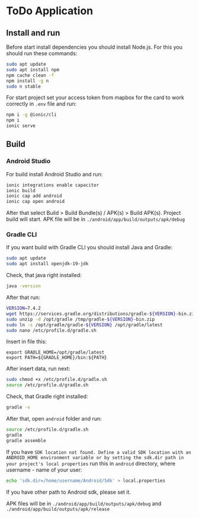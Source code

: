 # ToDo Application

## Install and run
Before start install dependencies you should install Node.js.
For this you should run these commands:

```bash
sudo apt update
sudo apt install npm
npm cache clean -f
npm install -g n
sudo n stable
```

For start project set your access token from mapbox for the card to work correctly in ```.env``` file and run:

```bash
npm i -g @ionic/cli
npm i
ionic serve
```

## Build

### Android Studio
For build install Android Studio and run:

```bash
ionic integrations enable capacitor
ionic build
ionic cap add android
ionic cap open android
```

After that select Build > Build Bundle(s) / APK(s) > Build APK(s). Project build will start.
APK file will be in ``./android/app/build/outputs/apk/debug``

### Gradle CLI

If you want build with Gradle CLI you should install Java and Gradle:

```bash
sudo apt update
sudo apt install openjdk-19-jdk
```

Check, that java right installed:

```bash
java -version
```

After that run:

```bash
VERSION=7.4.2
wget https://services.gradle.org/distributions/gradle-${VERSION}-bin.zip -P /tmp
sudo unzip -d /opt/gradle /tmp/gradle-${VERSION}-bin.zip
sudo ln -s /opt/gradle/gradle-${VERSION} /opt/gradle/latest
sudo nano /etc/profile.d/gradle.sh
```

Insert in file this:

```
export GRADLE_HOME=/opt/gradle/latest
export PATH=${GRADLE_HOME}/bin:${PATH}
```

After insert data, run next:

```bash
sudo chmod +x /etc/profile.d/gradle.sh
source /etc/profile.d/gradle.sh
```

Check, that Gradle right installed:

```bash
gradle -v
```

After that, open ``android`` folder and run:

```bash
source /etc/profile.d/gradle.sh
gradle
gradle assemble
```

If you have ``SDK location not found. Define a valid SDK location with an ANDROID_HOME environment variable or by setting the sdk.dir path in your project's local properties``
run this in ``android`` directory, where username - name of your user:

```bash
echo 'sdk.dir=/home/username/Android/Sdk' > local.properties
```

If you have other path to Android sdk, please set it.

APK files will be in ``./android/app/build/outputs/apk/debug`` and ``./android/app/build/outputs/apk/release``